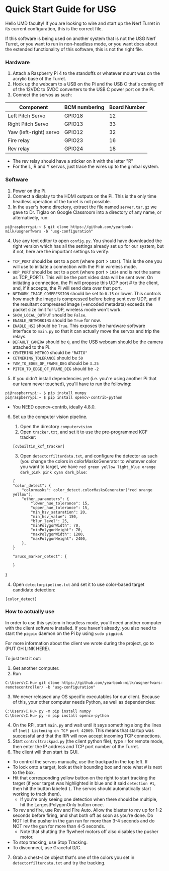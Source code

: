 
# Quick Start Guide for USG

Hello UMD faculty! If you are looking to wire and start up the Nerf Turret in its current configuration, this is the correct file.

If this software is being used on another system that is not the USG Nerf Turret, or you want to run in non-headless mode, or you want docs about the extended functionality of this software, this is not the right file.

### Hardware
1. Attach a Raspberry Pi 4 to the standoffs or whatever mount was on the acrylic base of the Turret. 
2. Hook up the webcam to a USB on the Pi and the USB C that's coming off of the 12VDC to 5VDC converters to the USB C power port on the Pi.
3. Connect the servos as such:

| Component  | BCM numbering | Board Number |
| --- | --- | -- |
| Left Pitch Servo |GPIO18| 12 |
| Right Pitch Servo  |  GPIO13| 33 |
|  Yaw (left-right) servo|  GPIO12| 32 |
| Fire relay |  GPIO23| 16 |
| Rev relay |  GPIO24| 18|

* The rev relay should have a sticker on it with the letter "R"
* For the L, R and Y servos, just trace the wires up to the gimbal system.


### Software

1. Power on the Pi. 
2. Connect a display to the HDMI outputs on the Pi. This is the only time headless operation of the turret is not possible.
3. In the user's home directory, extract the file named `server.tar.gz` we gave to Dr. Tiglao on Google Classroom into a directory of any name, or alternatively, run:


```
pi@raspberrypi:~ $ git clone https://github.com/yearbook-milk/usgnerfwars -b "usg-configuration"
```
4. Use any text editor to open `config.py`. You should have downloaded the right version which has all the settings already set up for our system, but if not, here are the important settings to verify:

* `TCP_PORT` should be set to a port (where port > `1024`). This is the one you will use to initiate a connection with the Pi in wireless mode.
* `UDP_PORT` should be set to a port (where port > `1024` and is not the same as TCP_PORT). This will be the port video data will be sent over. On initiating a connection, the Pi will propose this UDP port # to the client, and, if it accepts, the Pi will send data over that port.
* `NETWORK_IMAGE_COMPRESSION` should be set to `0.15` or lower. This controls how much the image is compressed before being sent over UDP, and if the resultant compressed image (+encoded metadata) exceeds the packet size limit for UDP, wireless mode won't work.
* `SHOW_LOCAL_OUTPUT` should be `False`.
* `ENABLE_NETWORKING` should be `True` for now.
* `ENABLE_HSI` should be `True`. This exposes the hardware software interface to `main.py` so that it can actually move the servos and trip the relays.
* `DEFAULT_CAMERA` should be `0`, and the USB webcam should be the camera attached to the Pi.
* `CENTERING_METHOD` should be `"RATIO"`
* `CETNERING_TOLERANCE` should be `50`
* `YAW_TO_EDGE_OF_FRAME_DEG` should be `3.25`
* `PITCH_TO_EDGE_OF_FRAME_DEG` should be `-2`

5. If you didn't install dependencies yet (i.e. you're using another Pi that our team never touched), you'll have to run the following:

```
pi@raspberrypi:~ $ pip install numpy
pi@raspberrypi:~ $ pip install opencv-contrib-python
```
* You NEED opencv-contrib, ideally 4.8.0. 

6. Set up the computer vision pipeline. 
	1. Open the directory `computervision`
	2. Open `tracker.txt`, and set it to use the pre-programmed KCF tracker:
	```
	[cvbuiltin_kcf_tracker]
	```	
	3. Open `detectorfilterdata.txt`, and configure the detector as such (you change the colors in colorMasksGenerator to whatever color you want to target, we have ```red green yellow light_blue orange dark_pink pink cyan dark_blue```:

	```
	{
    "color_detect": {
        "colormasks": color_detect.colorMasksGenerator("red orange yellow"),
        "other_parameters": {
            "lower_hue_tolerance": 15,
            "upper_hue_tolerance": 15,
            "min_hsv_saturation": 20,
            "min_hsv_value": 150,
            "blur_level": 25,
            "minPolygonWidth": 70,
            "minPolygonHeight": 70,
            "maxPolygonWidth": 1200,
            "maxPolygonHeight": 2400,
        },
    }

    "aruco_marker_detect": {
        
    }

}

	
4. Open `detectorpipeline.txt` and set it to use color-based target candidate detection:
```
[color_detect]
```




### How to actually use
In order to use this system in headless mode, you'll need another computer with the client software installed. If you haven't already, you also need to start the `pigpio` daemon on the Pi by using `sudo pigpiod`.

For more information about the client we wrote during the project, go to (PUT GH LINK HERE).

To just test it out:
1. Get another computer.
2. Run
```
C:\Users\C.Hu> git clone https://github.com/yearbook-milk/usgnerfwars-remotecontroller/ -b "usg-configuration"
```
3. We never released any OS specific executables for our client. Because of this, your other computer needs Python, as well as dependencies:
```
C:\Users\C.Hu> py -m pip install numpy
C:\Users\C.Hu> py -m pip install opencv-python
```
4. On the RPi, start `main.py` and wait until it says something along the lines of `[net] Listening on TCP port 42069`. This means that startup was successful and that the RPi will now accept incoming TCP connections. 
5. Start `controltrackpad.py` (the client python file), type `r` for remote mode, then enter the IP address and TCP port number of the Turret. 
6. The client will then start its GUI. 
* To control the servos manually, use the trackpad in the top left. If 
* To lock onto a target, look at their bounding box and note what # is next to the box.
* Hit that corresponding yellow button on the right to start tracking the target (if your target was highlighted in blue and it said `detection #1`, then hit the button labeled `1`. The servos should automatically start working to track them).
	* If you're only seeing one detection when there should be multiple, hit the LargestPolygonOnly button once.
* To rev and fire, use Rev and Fire Auto. Allow the blaster to rev up for 1-2 seconds before firing, and shut both off as soon as you're done. Do NOT let the pusher in the gun run for more than 3-4 seconds and do NOT rev the gun for more than 4-5 seconds.
	* Note that shutting the flywheel motors off also disables the pusher motor.
* To stop tracking, use Stop Tracking.
* To disconnect, use Graceful D/C.
7. Grab a chest-size object that's one of the colors you set in `detectorfilterdata.txt` and try the tracking.